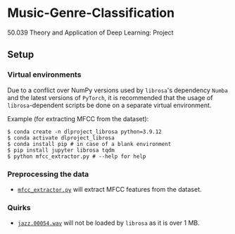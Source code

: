 # Music-Genre-Classification
50.039 Theory and Application of Deep Learning: Project

## Setup

### Virtual environments

Due to a conflict over NumPy versions used by `librosa`'s dependency
`Numba` and the latest versions of `PyTorch`, it is recommended that 
the usage of `librosa`-dependent scripts be done on a separate virtual 
environment.

Example (for extracting MFCC from the dataset):

	$ conda create -n dlproject_librosa python=3.9.12
  	$ conda activate dlproject_librosa
	$ conda install pip # in case of a blank environment
	$ pip install jupyter librosa tqdm
	$ python mfcc_extractor.py # --help for help

### Preprocessing the data

- [`mfcc_extractor.py`](./mfcc_extractor.py) will extract MFCC features from the dataset.

### Quirks

- [`jazz.00054.wav`](./Data/genres_original/jazz/jazz.00054.wav) will not be loaded by `librosa` as it is over 1 MB.
